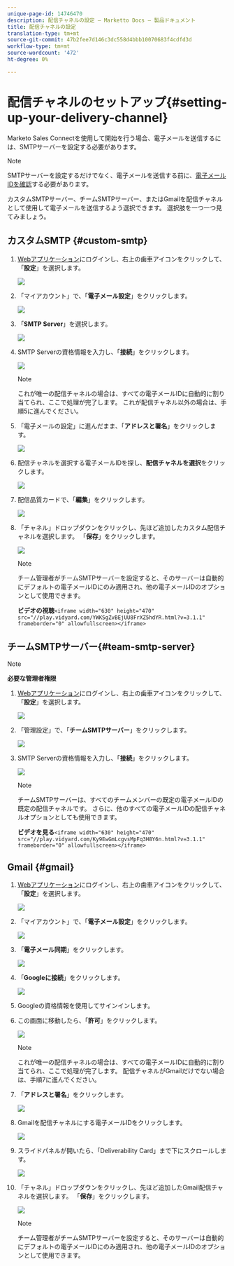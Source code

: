```yaml
---
unique-page-id: 14746470
description: 配信チャネルの設定 — Marketto Docs — 製品ドキュメント
title: 配信チャネルの設定
translation-type: tm+mt
source-git-commit: 47b2fee7d146c3dc558d4bbb10070683f4cdfd3d
workflow-type: tm+mt
source-wordcount: '472'
ht-degree: 0%

---
```



# 配信チャネルのセットアップ{#setting-up-your-delivery-channel}

Marketo Sales Connectを使用して開始を行う場合、電子メールを送信するには、SMTPサーバーを設定する必要があります。

>[!NOTE]
>
>SMTPサーバーを設定するだけでなく、電子メールを送信する前に、[電子メールIDを確認](http://docs.marketo.com/x/ewPh)する必要があります。

カスタムSMTPサーバー、チームSMTPサーバー、またはGmailを配信チャネルとして使用して電子メールを送信するよう選択できます。 選択肢を一つ一つ見てみましょう。

## カスタムSMTP {#custom-smtp}

1. [Webアプリケーション](http://toutapp.com/login)にログインし、右上の歯車アイコンをクリックして、「**設定**」を選択します。

   ![](assets/one.png)

1. 「マイアカウント」で、「**電子メール設定**」をクリックします。

   ![](assets/two.png)

1. 「**SMTP Server**」を選択します。

   ![](assets/three.png)

1. SMTP Serverの資格情報を入力し、「**接続**」をクリックします。

   ![](assets/four.png)

   >[!NOTE]
   >
   >これが唯一の配信チャネルの場合は、すべての電子メールIDに自動的に割り当てられ、ここで処理が完了します。 これが配信チャネル以外の場合は、手順5に進んでください。

1. 「電子メールの設定」に進んだまま、「**アドレスと署名**」をクリックします。

   ![](assets/five.png)

1. 配信チャネルを選択する電子メールIDを探し、**配信チャネルを選択**&#x200B;をクリックします。

   ![](assets/six.png)

1. 配信品質カードで、「**編集**」をクリックします。

   ![](assets/seven-new.png)

1. 「チャネル」ドロップダウンをクリックし、先ほど追加したカスタム配信チャネルを選択します。 「**保存**」をクリックします。

   ![](assets/eight-new.png)

   >[!NOTE]
   >
   >チーム管理者がチームSMTPサーバーを設定すると、そのサーバーは自動的にデフォルトの電子メールIDにのみ適用され、他の電子メールIDのオプションとして使用できます。

   **ビデオの視聴**`<iframe width="630" height="470" src="//play.vidyard.com/YWKSgZvBEjUU8FrXZ5hdYR.html?v=3.1.1" frameborder="0" allowfullscreen></iframe>`

## チームSMTPサーバー{#team-smtp-server}

>[!NOTE]
>
>**必要な管理者権限**

1. [Webアプリケーション](http://toutapp.com/login)にログインし、右上の歯車アイコンをクリックして、「**設定**」を選択します。

   ![](assets/nine.png)

1. 「管理設定」で、「**チームSMTPサーバー**」をクリックします。

   ![](assets/ten.png)

1. SMTP Serverの資格情報を入力し、「**接続**」をクリックします。

   ![](assets/eleven.png)

   >[!NOTE]
   >
   >チームSMTPサーバーは、すべてのチームメンバーの既定の電子メールIDの既定の配信チャネルです。 さらに、他のすべての電子メールIDの配信チャネルオプションとしても使用できます。

   **ビデオを見る**`<iframe width="630" height="470" src="//play.vidyard.com/Ky9EwGmLcgvsMpFq3H8Y6n.html?v=3.1.1" frameborder="0" allowfullscreen></iframe>`

## Gmail {#gmail}

1. [Webアプリケーション](http://toutapp.com/login)にログインし、右上の歯車アイコンをクリックして、「**設定**」を選択します。

   ![](assets/twelve.png)

1. 「マイアカウント」で、「**電子メール設定**」をクリックします。

   ![](assets/thirteen.png)

1. 「**電子メール同期**」をクリックします。

   ![](assets/fourteen.png)

1. 「**Googleに接続**」をクリックします。

   ![](assets/fifteen.png)

1. Googleの資格情報を使用してサインインします。
1. この画面に移動したら、「**許可**」をクリックします。

   ![](assets/sixteen.png)

   >[!NOTE]
   >
   >これが唯一の配信チャネルの場合は、すべての電子メールIDに自動的に割り当てられ、ここで処理が完了します。 配信チャネルがGmailだけでない場合は、手順7に進んでください。

1. 「**アドレスと署名**」をクリックします。

   ![](assets/seventeen.png)

1. Gmailを配信チャネルにする電子メールIDをクリックします。

   ![](assets/eighteen.png)

1. スライドパネルが開いたら、「Deliverability Card」まで下にスクロールします。

   ![](assets/nineteen.png)

1. 「チャネル」ドロップダウンをクリックし、先ほど追加したGmail配信チャネルを選択します。 「**保存**」をクリックします。

   ![](assets/twenty.png)

   >[!NOTE]
   >
   >チーム管理者がチームSMTPサーバーを設定すると、そのサーバーは自動的にデフォルトの電子メールIDにのみ適用され、他の電子メールIDのオプションとして使用できます。

